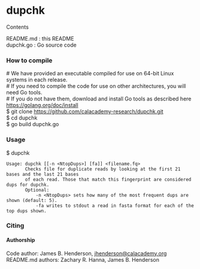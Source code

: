 # dupchk

Contents

README.md : this README  
dupchk.go : Go source code  
  
### How to compile
\# We have provided an executable compiled for use on 64-bit Linux systems in each release.  
\# If you need to compile the code for use on other architectures, you will need Go tools.  
\# If you do not have them, download and install Go tools as described here https://golang.org/doc/install  
$ git clone https://github.com/calacademy-research/dupchk.git  
$ cd dupchk  
$ go build dupchk.go  
  
### Usage
$ dupchk  
```
Usage: dupchk [[-n <NtopDups>] [fa]] <filename.fq>
       Checks file for duplicate reads by looking at the first 21 bases and the last 21 bases
       of each read. Those that match this fingerprint are considered dups for dupchk.
       Optional:
           -n <NtopDups> sets how many of the most frequent dups are shown (default: 5).
           -fa writes to stdout a read in fasta format for each of the top dups shown.
```

### Citing

#### Authorship
Code author: James B. Henderson, jhenderson@calacademy.org  
README.md authors: Zachary R. Hanna, James B. Henderson  
